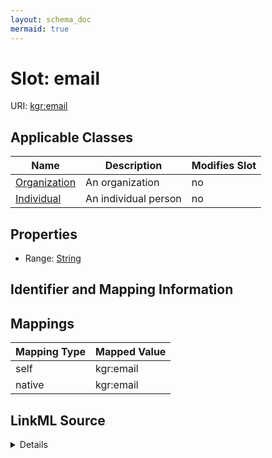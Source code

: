 ```yaml
---
layout: schema_doc
mermaid: true
---
```




# Slot: email



URI: [kgr:email](https://w3id.org/bridge2ai/data-sheets-schema/email)



<!-- no inheritance hierarchy -->





## Applicable Classes

| Name | Description | Modifies Slot |
| --- | --- | --- |
| [Organization](Organization.html) | An organization |  no  |
| [Individual](Individual.html) | An individual person |  no  |







## Properties

* Range: [String](String.html)





## Identifier and Mapping Information








## Mappings

| Mapping Type | Mapped Value |
| ---  | ---  |
| self | kgr:email |
| native | kgr:email |




## LinkML Source

<details>
```yaml
name: email
alias: email
domain_of:
- Individual
- Organization
range: string

```
</details>

